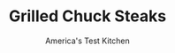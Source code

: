 ---
layout: ../../layouts/MarkdownPostLayout.astro
title: Grilled Chuck Steaks
author: America's Test Kitchen
pubDate: 2023-03-15
description: "Chuck is a supremely flavorful cut of beef, but it requires long cooking to make it tender. Could we get this inexpensive cut to work as a steak?"
image_url: https://res.cloudinary.com/hksqkdlah/image/upload/ar_1:1,c_fill,dpr_2.0,f_auto,fl_lossy.progressive.strip_profile,g_faces:auto,q_auto:low,w_344/10714_sfs-grilledchucksteaks-12
tags: ["Main Courses","Beef","Grilling & Barbecue","Cookbook Collection"]
calories: 2399
protein: 54
carbohydrates: 2
fats: 
fiber: 
ingredients: ["1 tablespoon, kosher salt","1 tablespoon, chipotle chile powder","1 teaspoon, unsweetened cocoa powder","1 teaspoon, packed brown sugar","1/2 teaspoon, ground coriander","1/2 teaspoon granulated, garlic","1 (2 1/2- to 3-pound), boneless beef chuck-eye roast","2 tablespoons, vegetable oil"]
serves: 4
time: "1¼ hours, plus 6 hours marinating"
instructions: ["Combine salt, chile powder, cocoa, sugar, coriander, and granulated garlic in bowl. Separate roast into 2 pieces along natural seam. Turn each piece on its side and cut in half lengthwise against grain. Remove silverskin and trim fat to ¼-inch thickness. Pat steaks dry with paper towels and rub with spice mixture. Transfer steaks to zipper-lock bag and refrigerate for at least 6 hours or up to 24 hours.","FOR A CHARCOAL GRILL: Open bottom vent halfway. Light large chimney starter filled with charcoal briquettes (6 quarts). When top coals are partially covered with ash, pour evenly over half of grill. Set cooking grate in place, cover, and open lid vent halfway. Heat grill until hot, about 5 minutes.","FOR A GAS GRILL: Turn all burners to high, cover, and heat grill until hot, about 15 minutes. Turn primary burner to medium-high and secondary burner(s) to medium-low.","Clean and oil cooking grate. Brush steaks all over with oil. Place steaks over hotter side of grill and cook (covered if using gas) until well charred on both sides, about 5 minutes per side. Move steaks to cooler side of grill and continue to cook (covered if using gas) until steaks register 125 degrees (for medium-rare), 5 to 8 minutes.","Transfer steaks to carving board, tent loosely with foil, and let rest for 10 minutes. Slice steaks thin. Serve."]
nutrition: ["934 mg Potassium","539 mg Phosphorus","58 mg Calcium","6 mg Iron","60 mg Magnesium","751 mg Sodium","21 mg Zinc","41 g Fat","12 mg Niacin (B3)","21 g Monounsaturated","4 g Polyunsaturated","190 mg Cholesterol","14 g Saturated","2 g Trans","9 µg Folate (food)","1 g Sugars","6 µg Vitamin K","193 g Water","2 g Carbs","9 µg Folate equivalent (total)","54 g Protein","2 mg Vitamin E","7 µg Vitamin B12","1 mg Vitamin B6","41 µg Vitamin A","599 kcal Energy","1 g Sugars, added","2399 calories"]
notes: "Choose a roast without too much fat at the natural seam."
---
